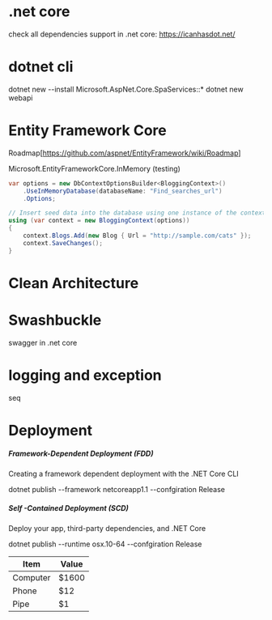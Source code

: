 # .net core

check all dependencies support in .net core: https://icanhasdot.net/

# dotnet cli

dotnet new --install Microsoft.AspNet.Core.SpaServices::*
dotnet new webapi

# Entity Framework Core

Roadmap[https://github.com/aspnet/EntityFramework/wiki/Roadmap]

Microsoft.EntityFrameworkCore.InMemory (testing)
```c#
var options = new DbContextOptionsBuilder<BloggingContext>()
    .UseInMemoryDatabase(databaseName: "Find_searches_url")
    .Options;

// Insert seed data into the database using one instance of the context
using (var context = new BloggingContext(options))
{
    context.Blogs.Add(new Blog { Url = "http://sample.com/cats" });
    context.SaveChanges();
}
```

# Clean Architecture

# Swashbuckle
swagger in .net core

# logging and exception
seq

# <i class="icon-file"></i> Deployment

##### Framework-Dependent Deployment (FDD)
Creating a framework dependent deployment with the .NET Core CLI

dotnet publish --framework netcoreapp1.1 --confgiration Release

##### Self -Contained Deployment (SCD) 
Deploy your app, third-party dependencies, and .NET Core

dotnet publish --runtime osx.10-64 --confgiration Release


Item     | Value
-------- | ---
Computer | $1600
Phone    | $12
Pipe     | $1
